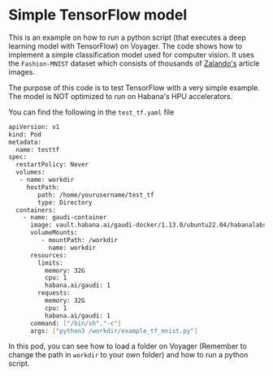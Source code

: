 # Simple TensorFlow model
This is an example on how to run a python script (that executes a deep learning model with TensorFlow) on Voyager. The code shows how to implement a simple classification model used for computer vision. It uses the `Fashion-MNIST` dataset which consists of thousands of [Zalando's](https://github.com/zalandoresearch/fashion-mnist) article images.

The purpose of this code is to test TensorFlow with a very simple example. The model is NOT optimized to run on Habana's HPU accelerators.

You can find the following in the `test_tf.yaml` file
```bash
apiVersion: v1
kind: Pod
metadata:
  name: testtf
spec:
  restartPolicy: Never
  volumes:
   - name: workdir
     hostPath:
        path: /home/yourusername/test_tf
        type: Directory
  containers:
    - name: gaudi-container
      image: vault.habana.ai/gaudi-docker/1.13.0/ubuntu22.04/habanalabs/tensorflow-installer-tf-cpu-2.13.1
      volumeMounts:
         - mountPath: /workdir
           name: workdir
      resources:
        limits:
          memory: 32G
          cpu: 1
          habana.ai/gaudi: 1
        requests:
          memory: 32G
          cpu: 1
          habana.ai/gaudi: 1
      command: ["/bin/sh","-c"]
      args: ["python3 /workdir/example_tf_mnist.py"]
```

In this pod, you can see how to load a folder on Voyager (Remember to change the path in `workdir` to your own folder) and how to run a python script.

